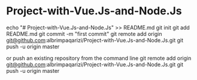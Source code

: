 # Project-with-Vue.Js-and-Node.Js


echo "# Project-with-Vue.Js-and-Node.Js" >> README.md
git init
git add README.md
git commit -m "first commit"
git remote add origin git@github.com:albrimpaqarizi/Project-with-Vue.Js-and-Node.Js.git
git push -u origin master



or push an existing repository from the command line
git remote add origin git@github.com:albrimpaqarizi/Project-with-Vue.Js-and-Node.Js.git
git push -u origin master